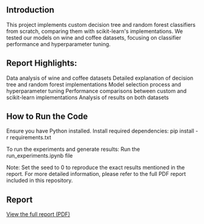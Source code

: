 ## Introduction
This project implements custom decision tree and random forest classifiers from scratch, comparing them with scikit-learn's implementations. We tested our models on wine and coffee datasets, focusing on classifier performance and hyperparameter tuning.


## Report Highlights:

Data analysis of wine and coffee datasets
Detailed explanation of decision tree and random forest implementations
Model selection process and hyperparameter tuning
Performance comparisons between custom and scikit-learn implementations
Analysis of results on both datasets


## How to Run the Code

Ensure you have Python installed.
Install required dependencies:
pip install -r requirements.txt

To run the experiments and generate results:
Run the run_experiments.ipynb file



Note: Set the seed to 0 to reproduce the exact results mentioned in the report.
For more detailed information, please refer to the full PDF report included in this repository.


## Report

[View the full report (PDF)](Report.pdf)